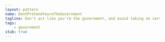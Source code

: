 ```yaml
---
layout: pattern
name: DontPretendYoureTheGovernment
tagline: Don't act like you're the government, and avoid taking on services which should be provided by them. 
tags:
    - government
stub: true
---
```





